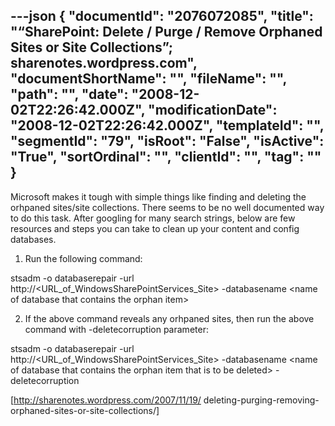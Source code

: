 ---json
{
  "documentId": "2076072085",
  "title": "“SharePoint: Delete / Purge / Remove Orphaned Sites or Site Collections”; sharenotes.wordpress.com",
  "documentShortName": "",
  "fileName": "",
  "path": "",
  "date": "2008-12-02T22:26:42.000Z",
  "modificationDate": "2008-12-02T22:26:42.000Z",
  "templateId": "",
  "segmentId": "79",
  "isRoot": "False",
  "isActive": "True",
  "sortOrdinal": "",
  "clientId": "",
  "tag": ""
}
---

Microsoft makes it tough with simple things like finding and deleting the orhpaned sites/site collections. There seems to be no well documented way to do this task. After googling for many search strings, below are few resources and steps you can take to clean up your content and config databases.

1. Run the following command:

stsadm -o databaserepair -url http://&lt;URL_of_WindowsSharePointServices_Site&gt; -databasename &lt;name of database that contains the orphan item&gt;

2. If the above command reveals any orhpaned sites, then run the above command with -deletecorruption parameter:

stsadm -o databaserepair -url http://&lt;URL_of_WindowsSharePointServices_Site&gt; -databasename &lt;name of database that contains the orphan item that is to be deleted&gt; -deletecorruption

[http://sharenotes.wordpress.com/2007/11/19/
    deleting-purging-removing-orphaned-sites-or-site-collections/]
